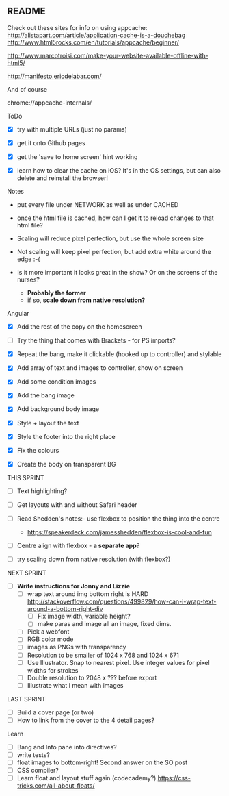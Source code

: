 ## README

Check out these sites for info on using appcache:
http://alistapart.com/article/application-cache-is-a-douchebag
http://www.html5rocks.com/en/tutorials/appcache/beginner/

http://www.marcotroisi.com/make-your-website-available-offline-with-html5/

http://manifesto.ericdelabar.com/

And of course

chrome://appcache-internals/



ToDo

- [X] try with multiple URLs (just no params)
- [X] get it onto Github pages
- [X] get the 'save to home screen' hint working
- [X] learn how to clear the cache on iOS? It's in the OS settings, but can also delete and reinstall the browser!


Notes

- put every file under NETWORK as well as under CACHED
- once the html file is cached, how can I get it to reload changes to that html file?

- Scaling will reduce pixel perfection, but use the whole screen size
- Not scaling will keep pixel perfection, but add extra white around the edge :-(
- Is it more important it looks great in the show? Or on the screens of the nurses?
  - **Probably the former**
  - if so, **scale down from native resolution?**


Angular
- [X] Add the rest of the copy on the homescreen
- [ ] Try the thing that comes with Brackets - for PS imports?

- [X] Repeat the bang, make it clickable (hooked up to controller) and stylable
- [X] Add array of text and images to controller, show on screen

- [X] Add some condition images
- [X] Add the bang image
- [X] Add background body image
- [X] Style + layout the text
- [X] Style the footer into the right place
- [X] Fix the colours
- [X] Create the body on transparent BG

THIS SPRINT
- [ ] Text highlighting?
- [ ] Get layouts with and without Safari header
- [ ] Read Shedden's notes:- use flexbox to position the thing into the centre
  - https://speakerdeck.com/jamesshedden/flexbox-is-cool-and-fun
- [ ] Centre align with flexbox - **a separate app**?
- [ ] try scaling down from native resolution (with flexbox?)


NEXT SPRINT
- [ ] **Write instructions for Jonny and Lizzie**
  - [ ] wrap text around img bottom right is HARD  http://stackoverflow.com/questions/499829/how-can-i-wrap-text-around-a-bottom-right-div
    - [ ] Fix image width, variable height?
    - [ ] make paras and image all an image, fixed dims.
  - [ ] Pick a webfont
  - [ ] RGB color mode
  - [ ] images as PNGs with transparency
  - [ ] Resolution to be smaller of 1024 x 768 and 1024 x 671
  - [ ] Use Illustrator. Snap to nearest pixel. Use integer values for pixel widths for strokes
  - [ ] Double resolution to 2048 x ??? before export
  - [ ] Illustrate what I mean with images

LAST SPRINT
- [ ] Build a cover page (or two)
- [ ] How to link from the cover to the 4 detail pages?

Learn
- [ ] Bang and Info pane into directives?
- [ ] write tests?
- [ ] float images to bottom-right! Second answer on the SO post
- [ ] CSS compiler?
- [ ] Learn float and layout stuff again (codecademy?) https://css-tricks.com/all-about-floats/
